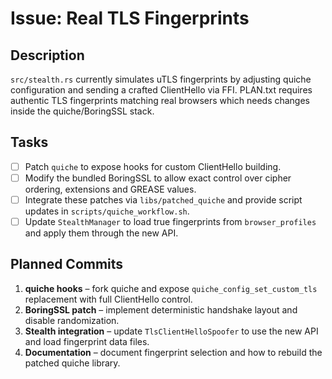# Issue: Real TLS Fingerprints

## Description
`src/stealth.rs` currently simulates uTLS fingerprints by adjusting quiche configuration and sending a crafted ClientHello via FFI. PLAN.txt requires authentic TLS fingerprints matching real browsers which needs changes inside the quiche/BoringSSL stack.

## Tasks
- [ ] Patch `quiche` to expose hooks for custom ClientHello building.
- [ ] Modify the bundled BoringSSL to allow exact control over cipher ordering, extensions and GREASE values.
- [ ] Integrate these patches via `libs/patched_quiche` and provide script updates in `scripts/quiche_workflow.sh`.
- [ ] Update `StealthManager` to load true fingerprints from `browser_profiles` and apply them through the new API.

## Planned Commits
1. **quiche hooks** – fork quiche and expose `quiche_config_set_custom_tls` replacement with full ClientHello control.
2. **BoringSSL patch** – implement deterministic handshake layout and disable randomization.
3. **Stealth integration** – update `TlsClientHelloSpoofer` to use the new API and load fingerprint data files.
4. **Documentation** – document fingerprint selection and how to rebuild the patched quiche library.
